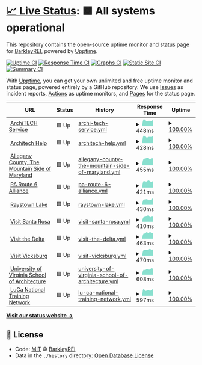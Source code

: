 # [📈 Live Status](https://status.architech.network): <!--live status--> **🟩 All systems operational**

This repository contains the open-source uptime monitor and status page for [BarkleyREI](http://www.barkleyrei.com/), powered by [Upptime](https://github.com/upptime/upptime).

[![Uptime CI](https://github.com/koj-co/upptime/workflows/Uptime%20CI/badge.svg)](https://github.com/koj-co/upptime/actions?query=workflow%3A%22Uptime+CI%22)
[![Response Time CI](https://github.com/koj-co/upptime/workflows/Response%20Time%20CI/badge.svg)](https://github.com/koj-co/upptime/actions?query=workflow%3A%22Response+Time+CI%22)
[![Graphs CI](https://github.com/koj-co/upptime/workflows/Graphs%20CI/badge.svg)](https://github.com/koj-co/upptime/actions?query=workflow%3A%22Graphs+CI%22)
[![Static Site CI](https://github.com/koj-co/upptime/workflows/Static%20Site%20CI/badge.svg)](https://github.com/koj-co/upptime/actions?query=workflow%3A%22Static+Site+CI%22)
[![Summary CI](https://github.com/koj-co/upptime/workflows/Summary%20CI/badge.svg)](https://github.com/koj-co/upptime/actions?query=workflow%3A%22Summary+CI%22)

With [Upptime](https://upptime.js.org), you can get your own unlimited and free uptime monitor and status page, powered entirely by a GitHub repository. We use [Issues](https://github.com/BarkleyREI/ArchiTECH-upptime/issues) as incident reports, [Actions](https://github.com/BarkleyREI/ArchiTECH-upptime/actions) as uptime monitors, and [Pages](https://status.architech.network) for the status page.

<!--start: status pages-->
<!-- This summary is generated by Upptime (https://github.com/upptime/upptime) -->
<!-- Do not edit this manually, your changes will be overwritten -->
<!-- prettier-ignore -->
| URL | Status | History | Response Time | Uptime |
| --- | ------ | ------- | ------------- | ------ |
| <img alt="" src="https://favicons.githubusercontent.com/www.builtforyou.com" height="13"> [ArchiTECH Service](https://www.builtforyou.com/ping.html) | 🟩 Up | [archi-tech-service.yml](https://github.com/BarkleyREI/ArchiTECH-upptime/commits/master/history/archi-tech-service.yml) | <details><summary><img alt="Response time graph" src="./graphs/archi-tech-service/response-time-week.png" height="20"> 448ms</summary><br><a href="https://status.architech.network/history/archi-tech-service"><img alt="Response time 410" src="https://img.shields.io/endpoint?url=https%3A%2F%2Fraw.githubusercontent.com%2FBarkleyREI%2FArchiTECH-upptime%2Fmaster%2Fapi%2Farchi-tech-service%2Fresponse-time.json"></a><br><a href="https://status.architech.network/history/archi-tech-service"><img alt="24-hour response time 469" src="https://img.shields.io/endpoint?url=https%3A%2F%2Fraw.githubusercontent.com%2FBarkleyREI%2FArchiTECH-upptime%2Fmaster%2Fapi%2Farchi-tech-service%2Fresponse-time-day.json"></a><br><a href="https://status.architech.network/history/archi-tech-service"><img alt="7-day response time 448" src="https://img.shields.io/endpoint?url=https%3A%2F%2Fraw.githubusercontent.com%2FBarkleyREI%2FArchiTECH-upptime%2Fmaster%2Fapi%2Farchi-tech-service%2Fresponse-time-week.json"></a><br><a href="https://status.architech.network/history/archi-tech-service"><img alt="30-day response time 410" src="https://img.shields.io/endpoint?url=https%3A%2F%2Fraw.githubusercontent.com%2FBarkleyREI%2FArchiTECH-upptime%2Fmaster%2Fapi%2Farchi-tech-service%2Fresponse-time-month.json"></a><br><a href="https://status.architech.network/history/archi-tech-service"><img alt="1-year response time 410" src="https://img.shields.io/endpoint?url=https%3A%2F%2Fraw.githubusercontent.com%2FBarkleyREI%2FArchiTECH-upptime%2Fmaster%2Fapi%2Farchi-tech-service%2Fresponse-time-year.json"></a></details> | <details><summary><a href="https://status.architech.network/history/archi-tech-service">100.00%</a></summary><a href="https://status.architech.network/history/archi-tech-service"><img alt="All-time uptime 100.00%" src="https://img.shields.io/endpoint?url=https%3A%2F%2Fraw.githubusercontent.com%2FBarkleyREI%2FArchiTECH-upptime%2Fmaster%2Fapi%2Farchi-tech-service%2Fuptime.json"></a><br><a href="https://status.architech.network/history/archi-tech-service"><img alt="24-hour uptime 100.00%" src="https://img.shields.io/endpoint?url=https%3A%2F%2Fraw.githubusercontent.com%2FBarkleyREI%2FArchiTECH-upptime%2Fmaster%2Fapi%2Farchi-tech-service%2Fuptime-day.json"></a><br><a href="https://status.architech.network/history/archi-tech-service"><img alt="7-day uptime 100.00%" src="https://img.shields.io/endpoint?url=https%3A%2F%2Fraw.githubusercontent.com%2FBarkleyREI%2FArchiTECH-upptime%2Fmaster%2Fapi%2Farchi-tech-service%2Fuptime-week.json"></a><br><a href="https://status.architech.network/history/archi-tech-service"><img alt="30-day uptime 100.00%" src="https://img.shields.io/endpoint?url=https%3A%2F%2Fraw.githubusercontent.com%2FBarkleyREI%2FArchiTECH-upptime%2Fmaster%2Fapi%2Farchi-tech-service%2Fuptime-month.json"></a><br><a href="https://status.architech.network/history/archi-tech-service"><img alt="1-year uptime 100.00%" src="https://img.shields.io/endpoint?url=https%3A%2F%2Fraw.githubusercontent.com%2FBarkleyREI%2FArchiTECH-upptime%2Fmaster%2Fapi%2Farchi-tech-service%2Fuptime-year.json"></a></details>
| <img alt="" src="https://favicons.githubusercontent.com/www.architech.help" height="13"> [Architech Help](https://www.architech.help/ping.html) | 🟩 Up | [architech-help.yml](https://github.com/BarkleyREI/ArchiTECH-upptime/commits/master/history/architech-help.yml) | <details><summary><img alt="Response time graph" src="./graphs/architech-help/response-time-week.png" height="20"> 428ms</summary><br><a href="https://status.architech.network/history/architech-help"><img alt="Response time 433" src="https://img.shields.io/endpoint?url=https%3A%2F%2Fraw.githubusercontent.com%2FBarkleyREI%2FArchiTECH-upptime%2Fmaster%2Fapi%2Farchitech-help%2Fresponse-time.json"></a><br><a href="https://status.architech.network/history/architech-help"><img alt="24-hour response time 442" src="https://img.shields.io/endpoint?url=https%3A%2F%2Fraw.githubusercontent.com%2FBarkleyREI%2FArchiTECH-upptime%2Fmaster%2Fapi%2Farchitech-help%2Fresponse-time-day.json"></a><br><a href="https://status.architech.network/history/architech-help"><img alt="7-day response time 428" src="https://img.shields.io/endpoint?url=https%3A%2F%2Fraw.githubusercontent.com%2FBarkleyREI%2FArchiTECH-upptime%2Fmaster%2Fapi%2Farchitech-help%2Fresponse-time-week.json"></a><br><a href="https://status.architech.network/history/architech-help"><img alt="30-day response time 433" src="https://img.shields.io/endpoint?url=https%3A%2F%2Fraw.githubusercontent.com%2FBarkleyREI%2FArchiTECH-upptime%2Fmaster%2Fapi%2Farchitech-help%2Fresponse-time-month.json"></a><br><a href="https://status.architech.network/history/architech-help"><img alt="1-year response time 433" src="https://img.shields.io/endpoint?url=https%3A%2F%2Fraw.githubusercontent.com%2FBarkleyREI%2FArchiTECH-upptime%2Fmaster%2Fapi%2Farchitech-help%2Fresponse-time-year.json"></a></details> | <details><summary><a href="https://status.architech.network/history/architech-help">100.00%</a></summary><a href="https://status.architech.network/history/architech-help"><img alt="All-time uptime 100.00%" src="https://img.shields.io/endpoint?url=https%3A%2F%2Fraw.githubusercontent.com%2FBarkleyREI%2FArchiTECH-upptime%2Fmaster%2Fapi%2Farchitech-help%2Fuptime.json"></a><br><a href="https://status.architech.network/history/architech-help"><img alt="24-hour uptime 100.00%" src="https://img.shields.io/endpoint?url=https%3A%2F%2Fraw.githubusercontent.com%2FBarkleyREI%2FArchiTECH-upptime%2Fmaster%2Fapi%2Farchitech-help%2Fuptime-day.json"></a><br><a href="https://status.architech.network/history/architech-help"><img alt="7-day uptime 100.00%" src="https://img.shields.io/endpoint?url=https%3A%2F%2Fraw.githubusercontent.com%2FBarkleyREI%2FArchiTECH-upptime%2Fmaster%2Fapi%2Farchitech-help%2Fuptime-week.json"></a><br><a href="https://status.architech.network/history/architech-help"><img alt="30-day uptime 100.00%" src="https://img.shields.io/endpoint?url=https%3A%2F%2Fraw.githubusercontent.com%2FBarkleyREI%2FArchiTECH-upptime%2Fmaster%2Fapi%2Farchitech-help%2Fuptime-month.json"></a><br><a href="https://status.architech.network/history/architech-help"><img alt="1-year uptime 100.00%" src="https://img.shields.io/endpoint?url=https%3A%2F%2Fraw.githubusercontent.com%2FBarkleyREI%2FArchiTECH-upptime%2Fmaster%2Fapi%2Farchitech-help%2Fuptime-year.json"></a></details>
| <img alt="" src="https://favicons.githubusercontent.com/www.mdmountainside.com" height="13"> [Allegany County, The Mountain Side of Maryland](https://www.mdmountainside.com/ping.html) | 🟩 Up | [allegany-county-the-mountain-side-of-maryland.yml](https://github.com/BarkleyREI/ArchiTECH-upptime/commits/master/history/allegany-county-the-mountain-side-of-maryland.yml) | <details><summary><img alt="Response time graph" src="./graphs/allegany-county-the-mountain-side-of-maryland/response-time-week.png" height="20"> 455ms</summary><br><a href="https://status.architech.network/history/allegany-county-the-mountain-side-of-maryland"><img alt="Response time 414" src="https://img.shields.io/endpoint?url=https%3A%2F%2Fraw.githubusercontent.com%2FBarkleyREI%2FArchiTECH-upptime%2Fmaster%2Fapi%2Fallegany-county-the-mountain-side-of-maryland%2Fresponse-time.json"></a><br><a href="https://status.architech.network/history/allegany-county-the-mountain-side-of-maryland"><img alt="24-hour response time 464" src="https://img.shields.io/endpoint?url=https%3A%2F%2Fraw.githubusercontent.com%2FBarkleyREI%2FArchiTECH-upptime%2Fmaster%2Fapi%2Fallegany-county-the-mountain-side-of-maryland%2Fresponse-time-day.json"></a><br><a href="https://status.architech.network/history/allegany-county-the-mountain-side-of-maryland"><img alt="7-day response time 455" src="https://img.shields.io/endpoint?url=https%3A%2F%2Fraw.githubusercontent.com%2FBarkleyREI%2FArchiTECH-upptime%2Fmaster%2Fapi%2Fallegany-county-the-mountain-side-of-maryland%2Fresponse-time-week.json"></a><br><a href="https://status.architech.network/history/allegany-county-the-mountain-side-of-maryland"><img alt="30-day response time 414" src="https://img.shields.io/endpoint?url=https%3A%2F%2Fraw.githubusercontent.com%2FBarkleyREI%2FArchiTECH-upptime%2Fmaster%2Fapi%2Fallegany-county-the-mountain-side-of-maryland%2Fresponse-time-month.json"></a><br><a href="https://status.architech.network/history/allegany-county-the-mountain-side-of-maryland"><img alt="1-year response time 414" src="https://img.shields.io/endpoint?url=https%3A%2F%2Fraw.githubusercontent.com%2FBarkleyREI%2FArchiTECH-upptime%2Fmaster%2Fapi%2Fallegany-county-the-mountain-side-of-maryland%2Fresponse-time-year.json"></a></details> | <details><summary><a href="https://status.architech.network/history/allegany-county-the-mountain-side-of-maryland">100.00%</a></summary><a href="https://status.architech.network/history/allegany-county-the-mountain-side-of-maryland"><img alt="All-time uptime 100.00%" src="https://img.shields.io/endpoint?url=https%3A%2F%2Fraw.githubusercontent.com%2FBarkleyREI%2FArchiTECH-upptime%2Fmaster%2Fapi%2Fallegany-county-the-mountain-side-of-maryland%2Fuptime.json"></a><br><a href="https://status.architech.network/history/allegany-county-the-mountain-side-of-maryland"><img alt="24-hour uptime 100.00%" src="https://img.shields.io/endpoint?url=https%3A%2F%2Fraw.githubusercontent.com%2FBarkleyREI%2FArchiTECH-upptime%2Fmaster%2Fapi%2Fallegany-county-the-mountain-side-of-maryland%2Fuptime-day.json"></a><br><a href="https://status.architech.network/history/allegany-county-the-mountain-side-of-maryland"><img alt="7-day uptime 100.00%" src="https://img.shields.io/endpoint?url=https%3A%2F%2Fraw.githubusercontent.com%2FBarkleyREI%2FArchiTECH-upptime%2Fmaster%2Fapi%2Fallegany-county-the-mountain-side-of-maryland%2Fuptime-week.json"></a><br><a href="https://status.architech.network/history/allegany-county-the-mountain-side-of-maryland"><img alt="30-day uptime 100.00%" src="https://img.shields.io/endpoint?url=https%3A%2F%2Fraw.githubusercontent.com%2FBarkleyREI%2FArchiTECH-upptime%2Fmaster%2Fapi%2Fallegany-county-the-mountain-side-of-maryland%2Fuptime-month.json"></a><br><a href="https://status.architech.network/history/allegany-county-the-mountain-side-of-maryland"><img alt="1-year uptime 100.00%" src="https://img.shields.io/endpoint?url=https%3A%2F%2Fraw.githubusercontent.com%2FBarkleyREI%2FArchiTECH-upptime%2Fmaster%2Fapi%2Fallegany-county-the-mountain-side-of-maryland%2Fuptime-year.json"></a></details>
| <img alt="" src="https://favicons.githubusercontent.com/www.paroute6.com" height="13"> [PA Route 6 Alliance](https://www.paroute6.com/ping.html) | 🟩 Up | [pa-route-6-alliance.yml](https://github.com/BarkleyREI/ArchiTECH-upptime/commits/master/history/pa-route-6-alliance.yml) | <details><summary><img alt="Response time graph" src="./graphs/pa-route-6-alliance/response-time-week.png" height="20"> 421ms</summary><br><a href="https://status.architech.network/history/pa-route-6-alliance"><img alt="Response time 388" src="https://img.shields.io/endpoint?url=https%3A%2F%2Fraw.githubusercontent.com%2FBarkleyREI%2FArchiTECH-upptime%2Fmaster%2Fapi%2Fpa-route-6-alliance%2Fresponse-time.json"></a><br><a href="https://status.architech.network/history/pa-route-6-alliance"><img alt="24-hour response time 429" src="https://img.shields.io/endpoint?url=https%3A%2F%2Fraw.githubusercontent.com%2FBarkleyREI%2FArchiTECH-upptime%2Fmaster%2Fapi%2Fpa-route-6-alliance%2Fresponse-time-day.json"></a><br><a href="https://status.architech.network/history/pa-route-6-alliance"><img alt="7-day response time 421" src="https://img.shields.io/endpoint?url=https%3A%2F%2Fraw.githubusercontent.com%2FBarkleyREI%2FArchiTECH-upptime%2Fmaster%2Fapi%2Fpa-route-6-alliance%2Fresponse-time-week.json"></a><br><a href="https://status.architech.network/history/pa-route-6-alliance"><img alt="30-day response time 388" src="https://img.shields.io/endpoint?url=https%3A%2F%2Fraw.githubusercontent.com%2FBarkleyREI%2FArchiTECH-upptime%2Fmaster%2Fapi%2Fpa-route-6-alliance%2Fresponse-time-month.json"></a><br><a href="https://status.architech.network/history/pa-route-6-alliance"><img alt="1-year response time 388" src="https://img.shields.io/endpoint?url=https%3A%2F%2Fraw.githubusercontent.com%2FBarkleyREI%2FArchiTECH-upptime%2Fmaster%2Fapi%2Fpa-route-6-alliance%2Fresponse-time-year.json"></a></details> | <details><summary><a href="https://status.architech.network/history/pa-route-6-alliance">100.00%</a></summary><a href="https://status.architech.network/history/pa-route-6-alliance"><img alt="All-time uptime 100.00%" src="https://img.shields.io/endpoint?url=https%3A%2F%2Fraw.githubusercontent.com%2FBarkleyREI%2FArchiTECH-upptime%2Fmaster%2Fapi%2Fpa-route-6-alliance%2Fuptime.json"></a><br><a href="https://status.architech.network/history/pa-route-6-alliance"><img alt="24-hour uptime 100.00%" src="https://img.shields.io/endpoint?url=https%3A%2F%2Fraw.githubusercontent.com%2FBarkleyREI%2FArchiTECH-upptime%2Fmaster%2Fapi%2Fpa-route-6-alliance%2Fuptime-day.json"></a><br><a href="https://status.architech.network/history/pa-route-6-alliance"><img alt="7-day uptime 100.00%" src="https://img.shields.io/endpoint?url=https%3A%2F%2Fraw.githubusercontent.com%2FBarkleyREI%2FArchiTECH-upptime%2Fmaster%2Fapi%2Fpa-route-6-alliance%2Fuptime-week.json"></a><br><a href="https://status.architech.network/history/pa-route-6-alliance"><img alt="30-day uptime 100.00%" src="https://img.shields.io/endpoint?url=https%3A%2F%2Fraw.githubusercontent.com%2FBarkleyREI%2FArchiTECH-upptime%2Fmaster%2Fapi%2Fpa-route-6-alliance%2Fuptime-month.json"></a><br><a href="https://status.architech.network/history/pa-route-6-alliance"><img alt="1-year uptime 100.00%" src="https://img.shields.io/endpoint?url=https%3A%2F%2Fraw.githubusercontent.com%2FBarkleyREI%2FArchiTECH-upptime%2Fmaster%2Fapi%2Fpa-route-6-alliance%2Fuptime-year.json"></a></details>
| <img alt="" src="https://favicons.githubusercontent.com/www.raystown.org" height="13"> [Raystown Lake](https://www.raystown.org/ping.html) | 🟩 Up | [raystown-lake.yml](https://github.com/BarkleyREI/ArchiTECH-upptime/commits/master/history/raystown-lake.yml) | <details><summary><img alt="Response time graph" src="./graphs/raystown-lake/response-time-week.png" height="20"> 430ms</summary><br><a href="https://status.architech.network/history/raystown-lake"><img alt="Response time 398" src="https://img.shields.io/endpoint?url=https%3A%2F%2Fraw.githubusercontent.com%2FBarkleyREI%2FArchiTECH-upptime%2Fmaster%2Fapi%2Fraystown-lake%2Fresponse-time.json"></a><br><a href="https://status.architech.network/history/raystown-lake"><img alt="24-hour response time 416" src="https://img.shields.io/endpoint?url=https%3A%2F%2Fraw.githubusercontent.com%2FBarkleyREI%2FArchiTECH-upptime%2Fmaster%2Fapi%2Fraystown-lake%2Fresponse-time-day.json"></a><br><a href="https://status.architech.network/history/raystown-lake"><img alt="7-day response time 430" src="https://img.shields.io/endpoint?url=https%3A%2F%2Fraw.githubusercontent.com%2FBarkleyREI%2FArchiTECH-upptime%2Fmaster%2Fapi%2Fraystown-lake%2Fresponse-time-week.json"></a><br><a href="https://status.architech.network/history/raystown-lake"><img alt="30-day response time 398" src="https://img.shields.io/endpoint?url=https%3A%2F%2Fraw.githubusercontent.com%2FBarkleyREI%2FArchiTECH-upptime%2Fmaster%2Fapi%2Fraystown-lake%2Fresponse-time-month.json"></a><br><a href="https://status.architech.network/history/raystown-lake"><img alt="1-year response time 398" src="https://img.shields.io/endpoint?url=https%3A%2F%2Fraw.githubusercontent.com%2FBarkleyREI%2FArchiTECH-upptime%2Fmaster%2Fapi%2Fraystown-lake%2Fresponse-time-year.json"></a></details> | <details><summary><a href="https://status.architech.network/history/raystown-lake">100.00%</a></summary><a href="https://status.architech.network/history/raystown-lake"><img alt="All-time uptime 100.00%" src="https://img.shields.io/endpoint?url=https%3A%2F%2Fraw.githubusercontent.com%2FBarkleyREI%2FArchiTECH-upptime%2Fmaster%2Fapi%2Fraystown-lake%2Fuptime.json"></a><br><a href="https://status.architech.network/history/raystown-lake"><img alt="24-hour uptime 100.00%" src="https://img.shields.io/endpoint?url=https%3A%2F%2Fraw.githubusercontent.com%2FBarkleyREI%2FArchiTECH-upptime%2Fmaster%2Fapi%2Fraystown-lake%2Fuptime-day.json"></a><br><a href="https://status.architech.network/history/raystown-lake"><img alt="7-day uptime 100.00%" src="https://img.shields.io/endpoint?url=https%3A%2F%2Fraw.githubusercontent.com%2FBarkleyREI%2FArchiTECH-upptime%2Fmaster%2Fapi%2Fraystown-lake%2Fuptime-week.json"></a><br><a href="https://status.architech.network/history/raystown-lake"><img alt="30-day uptime 100.00%" src="https://img.shields.io/endpoint?url=https%3A%2F%2Fraw.githubusercontent.com%2FBarkleyREI%2FArchiTECH-upptime%2Fmaster%2Fapi%2Fraystown-lake%2Fuptime-month.json"></a><br><a href="https://status.architech.network/history/raystown-lake"><img alt="1-year uptime 100.00%" src="https://img.shields.io/endpoint?url=https%3A%2F%2Fraw.githubusercontent.com%2FBarkleyREI%2FArchiTECH-upptime%2Fmaster%2Fapi%2Fraystown-lake%2Fuptime-year.json"></a></details>
| <img alt="" src="https://favicons.githubusercontent.com/www.visitsantarosa.com" height="13"> [Visit Santa Rosa](https://www.visitsantarosa.com/ping.html) | 🟩 Up | [visit-santa-rosa.yml](https://github.com/BarkleyREI/ArchiTECH-upptime/commits/master/history/visit-santa-rosa.yml) | <details><summary><img alt="Response time graph" src="./graphs/visit-santa-rosa/response-time-week.png" height="20"> 410ms</summary><br><a href="https://status.architech.network/history/visit-santa-rosa"><img alt="Response time 387" src="https://img.shields.io/endpoint?url=https%3A%2F%2Fraw.githubusercontent.com%2FBarkleyREI%2FArchiTECH-upptime%2Fmaster%2Fapi%2Fvisit-santa-rosa%2Fresponse-time.json"></a><br><a href="https://status.architech.network/history/visit-santa-rosa"><img alt="24-hour response time 374" src="https://img.shields.io/endpoint?url=https%3A%2F%2Fraw.githubusercontent.com%2FBarkleyREI%2FArchiTECH-upptime%2Fmaster%2Fapi%2Fvisit-santa-rosa%2Fresponse-time-day.json"></a><br><a href="https://status.architech.network/history/visit-santa-rosa"><img alt="7-day response time 410" src="https://img.shields.io/endpoint?url=https%3A%2F%2Fraw.githubusercontent.com%2FBarkleyREI%2FArchiTECH-upptime%2Fmaster%2Fapi%2Fvisit-santa-rosa%2Fresponse-time-week.json"></a><br><a href="https://status.architech.network/history/visit-santa-rosa"><img alt="30-day response time 387" src="https://img.shields.io/endpoint?url=https%3A%2F%2Fraw.githubusercontent.com%2FBarkleyREI%2FArchiTECH-upptime%2Fmaster%2Fapi%2Fvisit-santa-rosa%2Fresponse-time-month.json"></a><br><a href="https://status.architech.network/history/visit-santa-rosa"><img alt="1-year response time 387" src="https://img.shields.io/endpoint?url=https%3A%2F%2Fraw.githubusercontent.com%2FBarkleyREI%2FArchiTECH-upptime%2Fmaster%2Fapi%2Fvisit-santa-rosa%2Fresponse-time-year.json"></a></details> | <details><summary><a href="https://status.architech.network/history/visit-santa-rosa">100.00%</a></summary><a href="https://status.architech.network/history/visit-santa-rosa"><img alt="All-time uptime 100.00%" src="https://img.shields.io/endpoint?url=https%3A%2F%2Fraw.githubusercontent.com%2FBarkleyREI%2FArchiTECH-upptime%2Fmaster%2Fapi%2Fvisit-santa-rosa%2Fuptime.json"></a><br><a href="https://status.architech.network/history/visit-santa-rosa"><img alt="24-hour uptime 100.00%" src="https://img.shields.io/endpoint?url=https%3A%2F%2Fraw.githubusercontent.com%2FBarkleyREI%2FArchiTECH-upptime%2Fmaster%2Fapi%2Fvisit-santa-rosa%2Fuptime-day.json"></a><br><a href="https://status.architech.network/history/visit-santa-rosa"><img alt="7-day uptime 100.00%" src="https://img.shields.io/endpoint?url=https%3A%2F%2Fraw.githubusercontent.com%2FBarkleyREI%2FArchiTECH-upptime%2Fmaster%2Fapi%2Fvisit-santa-rosa%2Fuptime-week.json"></a><br><a href="https://status.architech.network/history/visit-santa-rosa"><img alt="30-day uptime 100.00%" src="https://img.shields.io/endpoint?url=https%3A%2F%2Fraw.githubusercontent.com%2FBarkleyREI%2FArchiTECH-upptime%2Fmaster%2Fapi%2Fvisit-santa-rosa%2Fuptime-month.json"></a><br><a href="https://status.architech.network/history/visit-santa-rosa"><img alt="1-year uptime 100.00%" src="https://img.shields.io/endpoint?url=https%3A%2F%2Fraw.githubusercontent.com%2FBarkleyREI%2FArchiTECH-upptime%2Fmaster%2Fapi%2Fvisit-santa-rosa%2Fuptime-year.json"></a></details>
| <img alt="" src="https://favicons.githubusercontent.com/www.visitthedelta.com" height="13"> [Visit the Delta](https://www.visitthedelta.com/ping.html) | 🟩 Up | [visit-the-delta.yml](https://github.com/BarkleyREI/ArchiTECH-upptime/commits/master/history/visit-the-delta.yml) | <details><summary><img alt="Response time graph" src="./graphs/visit-the-delta/response-time-week.png" height="20"> 463ms</summary><br><a href="https://status.architech.network/history/visit-the-delta"><img alt="Response time 420" src="https://img.shields.io/endpoint?url=https%3A%2F%2Fraw.githubusercontent.com%2FBarkleyREI%2FArchiTECH-upptime%2Fmaster%2Fapi%2Fvisit-the-delta%2Fresponse-time.json"></a><br><a href="https://status.architech.network/history/visit-the-delta"><img alt="24-hour response time 454" src="https://img.shields.io/endpoint?url=https%3A%2F%2Fraw.githubusercontent.com%2FBarkleyREI%2FArchiTECH-upptime%2Fmaster%2Fapi%2Fvisit-the-delta%2Fresponse-time-day.json"></a><br><a href="https://status.architech.network/history/visit-the-delta"><img alt="7-day response time 463" src="https://img.shields.io/endpoint?url=https%3A%2F%2Fraw.githubusercontent.com%2FBarkleyREI%2FArchiTECH-upptime%2Fmaster%2Fapi%2Fvisit-the-delta%2Fresponse-time-week.json"></a><br><a href="https://status.architech.network/history/visit-the-delta"><img alt="30-day response time 420" src="https://img.shields.io/endpoint?url=https%3A%2F%2Fraw.githubusercontent.com%2FBarkleyREI%2FArchiTECH-upptime%2Fmaster%2Fapi%2Fvisit-the-delta%2Fresponse-time-month.json"></a><br><a href="https://status.architech.network/history/visit-the-delta"><img alt="1-year response time 420" src="https://img.shields.io/endpoint?url=https%3A%2F%2Fraw.githubusercontent.com%2FBarkleyREI%2FArchiTECH-upptime%2Fmaster%2Fapi%2Fvisit-the-delta%2Fresponse-time-year.json"></a></details> | <details><summary><a href="https://status.architech.network/history/visit-the-delta">100.00%</a></summary><a href="https://status.architech.network/history/visit-the-delta"><img alt="All-time uptime 100.00%" src="https://img.shields.io/endpoint?url=https%3A%2F%2Fraw.githubusercontent.com%2FBarkleyREI%2FArchiTECH-upptime%2Fmaster%2Fapi%2Fvisit-the-delta%2Fuptime.json"></a><br><a href="https://status.architech.network/history/visit-the-delta"><img alt="24-hour uptime 100.00%" src="https://img.shields.io/endpoint?url=https%3A%2F%2Fraw.githubusercontent.com%2FBarkleyREI%2FArchiTECH-upptime%2Fmaster%2Fapi%2Fvisit-the-delta%2Fuptime-day.json"></a><br><a href="https://status.architech.network/history/visit-the-delta"><img alt="7-day uptime 100.00%" src="https://img.shields.io/endpoint?url=https%3A%2F%2Fraw.githubusercontent.com%2FBarkleyREI%2FArchiTECH-upptime%2Fmaster%2Fapi%2Fvisit-the-delta%2Fuptime-week.json"></a><br><a href="https://status.architech.network/history/visit-the-delta"><img alt="30-day uptime 100.00%" src="https://img.shields.io/endpoint?url=https%3A%2F%2Fraw.githubusercontent.com%2FBarkleyREI%2FArchiTECH-upptime%2Fmaster%2Fapi%2Fvisit-the-delta%2Fuptime-month.json"></a><br><a href="https://status.architech.network/history/visit-the-delta"><img alt="1-year uptime 100.00%" src="https://img.shields.io/endpoint?url=https%3A%2F%2Fraw.githubusercontent.com%2FBarkleyREI%2FArchiTECH-upptime%2Fmaster%2Fapi%2Fvisit-the-delta%2Fuptime-year.json"></a></details>
| <img alt="" src="https://favicons.githubusercontent.com/www.visitvicksburg.com" height="13"> [Visit Vicksburg](https://www.visitvicksburg.com/ping.html) | 🟩 Up | [visit-vicksburg.yml](https://github.com/BarkleyREI/ArchiTECH-upptime/commits/master/history/visit-vicksburg.yml) | <details><summary><img alt="Response time graph" src="./graphs/visit-vicksburg/response-time-week.png" height="20"> 470ms</summary><br><a href="https://status.architech.network/history/visit-vicksburg"><img alt="Response time 412" src="https://img.shields.io/endpoint?url=https%3A%2F%2Fraw.githubusercontent.com%2FBarkleyREI%2FArchiTECH-upptime%2Fmaster%2Fapi%2Fvisit-vicksburg%2Fresponse-time.json"></a><br><a href="https://status.architech.network/history/visit-vicksburg"><img alt="24-hour response time 423" src="https://img.shields.io/endpoint?url=https%3A%2F%2Fraw.githubusercontent.com%2FBarkleyREI%2FArchiTECH-upptime%2Fmaster%2Fapi%2Fvisit-vicksburg%2Fresponse-time-day.json"></a><br><a href="https://status.architech.network/history/visit-vicksburg"><img alt="7-day response time 470" src="https://img.shields.io/endpoint?url=https%3A%2F%2Fraw.githubusercontent.com%2FBarkleyREI%2FArchiTECH-upptime%2Fmaster%2Fapi%2Fvisit-vicksburg%2Fresponse-time-week.json"></a><br><a href="https://status.architech.network/history/visit-vicksburg"><img alt="30-day response time 412" src="https://img.shields.io/endpoint?url=https%3A%2F%2Fraw.githubusercontent.com%2FBarkleyREI%2FArchiTECH-upptime%2Fmaster%2Fapi%2Fvisit-vicksburg%2Fresponse-time-month.json"></a><br><a href="https://status.architech.network/history/visit-vicksburg"><img alt="1-year response time 412" src="https://img.shields.io/endpoint?url=https%3A%2F%2Fraw.githubusercontent.com%2FBarkleyREI%2FArchiTECH-upptime%2Fmaster%2Fapi%2Fvisit-vicksburg%2Fresponse-time-year.json"></a></details> | <details><summary><a href="https://status.architech.network/history/visit-vicksburg">100.00%</a></summary><a href="https://status.architech.network/history/visit-vicksburg"><img alt="All-time uptime 100.00%" src="https://img.shields.io/endpoint?url=https%3A%2F%2Fraw.githubusercontent.com%2FBarkleyREI%2FArchiTECH-upptime%2Fmaster%2Fapi%2Fvisit-vicksburg%2Fuptime.json"></a><br><a href="https://status.architech.network/history/visit-vicksburg"><img alt="24-hour uptime 100.00%" src="https://img.shields.io/endpoint?url=https%3A%2F%2Fraw.githubusercontent.com%2FBarkleyREI%2FArchiTECH-upptime%2Fmaster%2Fapi%2Fvisit-vicksburg%2Fuptime-day.json"></a><br><a href="https://status.architech.network/history/visit-vicksburg"><img alt="7-day uptime 100.00%" src="https://img.shields.io/endpoint?url=https%3A%2F%2Fraw.githubusercontent.com%2FBarkleyREI%2FArchiTECH-upptime%2Fmaster%2Fapi%2Fvisit-vicksburg%2Fuptime-week.json"></a><br><a href="https://status.architech.network/history/visit-vicksburg"><img alt="30-day uptime 100.00%" src="https://img.shields.io/endpoint?url=https%3A%2F%2Fraw.githubusercontent.com%2FBarkleyREI%2FArchiTECH-upptime%2Fmaster%2Fapi%2Fvisit-vicksburg%2Fuptime-month.json"></a><br><a href="https://status.architech.network/history/visit-vicksburg"><img alt="1-year uptime 100.00%" src="https://img.shields.io/endpoint?url=https%3A%2F%2Fraw.githubusercontent.com%2FBarkleyREI%2FArchiTECH-upptime%2Fmaster%2Fapi%2Fvisit-vicksburg%2Fuptime-year.json"></a></details>
| <img alt="" src="https://favicons.githubusercontent.com/www.arch.virginia.edu" height="13"> [University of Virginia School of Architecture](https://www.arch.virginia.edu/ping.html) | 🟩 Up | [university-of-virginia-school-of-architecture.yml](https://github.com/BarkleyREI/ArchiTECH-upptime/commits/master/history/university-of-virginia-school-of-architecture.yml) | <details><summary><img alt="Response time graph" src="./graphs/university-of-virginia-school-of-architecture/response-time-week.png" height="20"> 608ms</summary><br><a href="https://status.architech.network/history/university-of-virginia-school-of-architecture"><img alt="Response time 566" src="https://img.shields.io/endpoint?url=https%3A%2F%2Fraw.githubusercontent.com%2FBarkleyREI%2FArchiTECH-upptime%2Fmaster%2Fapi%2Funiversity-of-virginia-school-of-architecture%2Fresponse-time.json"></a><br><a href="https://status.architech.network/history/university-of-virginia-school-of-architecture"><img alt="24-hour response time 774" src="https://img.shields.io/endpoint?url=https%3A%2F%2Fraw.githubusercontent.com%2FBarkleyREI%2FArchiTECH-upptime%2Fmaster%2Fapi%2Funiversity-of-virginia-school-of-architecture%2Fresponse-time-day.json"></a><br><a href="https://status.architech.network/history/university-of-virginia-school-of-architecture"><img alt="7-day response time 608" src="https://img.shields.io/endpoint?url=https%3A%2F%2Fraw.githubusercontent.com%2FBarkleyREI%2FArchiTECH-upptime%2Fmaster%2Fapi%2Funiversity-of-virginia-school-of-architecture%2Fresponse-time-week.json"></a><br><a href="https://status.architech.network/history/university-of-virginia-school-of-architecture"><img alt="30-day response time 566" src="https://img.shields.io/endpoint?url=https%3A%2F%2Fraw.githubusercontent.com%2FBarkleyREI%2FArchiTECH-upptime%2Fmaster%2Fapi%2Funiversity-of-virginia-school-of-architecture%2Fresponse-time-month.json"></a><br><a href="https://status.architech.network/history/university-of-virginia-school-of-architecture"><img alt="1-year response time 566" src="https://img.shields.io/endpoint?url=https%3A%2F%2Fraw.githubusercontent.com%2FBarkleyREI%2FArchiTECH-upptime%2Fmaster%2Fapi%2Funiversity-of-virginia-school-of-architecture%2Fresponse-time-year.json"></a></details> | <details><summary><a href="https://status.architech.network/history/university-of-virginia-school-of-architecture">100.00%</a></summary><a href="https://status.architech.network/history/university-of-virginia-school-of-architecture"><img alt="All-time uptime 100.00%" src="https://img.shields.io/endpoint?url=https%3A%2F%2Fraw.githubusercontent.com%2FBarkleyREI%2FArchiTECH-upptime%2Fmaster%2Fapi%2Funiversity-of-virginia-school-of-architecture%2Fuptime.json"></a><br><a href="https://status.architech.network/history/university-of-virginia-school-of-architecture"><img alt="24-hour uptime 100.00%" src="https://img.shields.io/endpoint?url=https%3A%2F%2Fraw.githubusercontent.com%2FBarkleyREI%2FArchiTECH-upptime%2Fmaster%2Fapi%2Funiversity-of-virginia-school-of-architecture%2Fuptime-day.json"></a><br><a href="https://status.architech.network/history/university-of-virginia-school-of-architecture"><img alt="7-day uptime 100.00%" src="https://img.shields.io/endpoint?url=https%3A%2F%2Fraw.githubusercontent.com%2FBarkleyREI%2FArchiTECH-upptime%2Fmaster%2Fapi%2Funiversity-of-virginia-school-of-architecture%2Fuptime-week.json"></a><br><a href="https://status.architech.network/history/university-of-virginia-school-of-architecture"><img alt="30-day uptime 100.00%" src="https://img.shields.io/endpoint?url=https%3A%2F%2Fraw.githubusercontent.com%2FBarkleyREI%2FArchiTECH-upptime%2Fmaster%2Fapi%2Funiversity-of-virginia-school-of-architecture%2Fuptime-month.json"></a><br><a href="https://status.architech.network/history/university-of-virginia-school-of-architecture"><img alt="1-year uptime 100.00%" src="https://img.shields.io/endpoint?url=https%3A%2F%2Fraw.githubusercontent.com%2FBarkleyREI%2FArchiTECH-upptime%2Fmaster%2Fapi%2Funiversity-of-virginia-school-of-architecture%2Fuptime-year.json"></a></details>
| <img alt="" src="https://favicons.githubusercontent.com/www.lucatraining.org" height="13"> [LuCa National Training Network](https://www.lucatraining.org/ping.html) | 🟩 Up | [lu-ca-national-training-network.yml](https://github.com/BarkleyREI/ArchiTECH-upptime/commits/master/history/lu-ca-national-training-network.yml) | <details><summary><img alt="Response time graph" src="./graphs/lu-ca-national-training-network/response-time-week.png" height="20"> 597ms</summary><br><a href="https://status.architech.network/history/lu-ca-national-training-network"><img alt="Response time 619" src="https://img.shields.io/endpoint?url=https%3A%2F%2Fraw.githubusercontent.com%2FBarkleyREI%2FArchiTECH-upptime%2Fmaster%2Fapi%2Flu-ca-national-training-network%2Fresponse-time.json"></a><br><a href="https://status.architech.network/history/lu-ca-national-training-network"><img alt="24-hour response time 618" src="https://img.shields.io/endpoint?url=https%3A%2F%2Fraw.githubusercontent.com%2FBarkleyREI%2FArchiTECH-upptime%2Fmaster%2Fapi%2Flu-ca-national-training-network%2Fresponse-time-day.json"></a><br><a href="https://status.architech.network/history/lu-ca-national-training-network"><img alt="7-day response time 597" src="https://img.shields.io/endpoint?url=https%3A%2F%2Fraw.githubusercontent.com%2FBarkleyREI%2FArchiTECH-upptime%2Fmaster%2Fapi%2Flu-ca-national-training-network%2Fresponse-time-week.json"></a><br><a href="https://status.architech.network/history/lu-ca-national-training-network"><img alt="30-day response time 619" src="https://img.shields.io/endpoint?url=https%3A%2F%2Fraw.githubusercontent.com%2FBarkleyREI%2FArchiTECH-upptime%2Fmaster%2Fapi%2Flu-ca-national-training-network%2Fresponse-time-month.json"></a><br><a href="https://status.architech.network/history/lu-ca-national-training-network"><img alt="1-year response time 619" src="https://img.shields.io/endpoint?url=https%3A%2F%2Fraw.githubusercontent.com%2FBarkleyREI%2FArchiTECH-upptime%2Fmaster%2Fapi%2Flu-ca-national-training-network%2Fresponse-time-year.json"></a></details> | <details><summary><a href="https://status.architech.network/history/lu-ca-national-training-network">100.00%</a></summary><a href="https://status.architech.network/history/lu-ca-national-training-network"><img alt="All-time uptime 100.00%" src="https://img.shields.io/endpoint?url=https%3A%2F%2Fraw.githubusercontent.com%2FBarkleyREI%2FArchiTECH-upptime%2Fmaster%2Fapi%2Flu-ca-national-training-network%2Fuptime.json"></a><br><a href="https://status.architech.network/history/lu-ca-national-training-network"><img alt="24-hour uptime 100.00%" src="https://img.shields.io/endpoint?url=https%3A%2F%2Fraw.githubusercontent.com%2FBarkleyREI%2FArchiTECH-upptime%2Fmaster%2Fapi%2Flu-ca-national-training-network%2Fuptime-day.json"></a><br><a href="https://status.architech.network/history/lu-ca-national-training-network"><img alt="7-day uptime 100.00%" src="https://img.shields.io/endpoint?url=https%3A%2F%2Fraw.githubusercontent.com%2FBarkleyREI%2FArchiTECH-upptime%2Fmaster%2Fapi%2Flu-ca-national-training-network%2Fuptime-week.json"></a><br><a href="https://status.architech.network/history/lu-ca-national-training-network"><img alt="30-day uptime 100.00%" src="https://img.shields.io/endpoint?url=https%3A%2F%2Fraw.githubusercontent.com%2FBarkleyREI%2FArchiTECH-upptime%2Fmaster%2Fapi%2Flu-ca-national-training-network%2Fuptime-month.json"></a><br><a href="https://status.architech.network/history/lu-ca-national-training-network"><img alt="1-year uptime 100.00%" src="https://img.shields.io/endpoint?url=https%3A%2F%2Fraw.githubusercontent.com%2FBarkleyREI%2FArchiTECH-upptime%2Fmaster%2Fapi%2Flu-ca-national-training-network%2Fuptime-year.json"></a></details>

<!--end: status pages-->

[**Visit our status website →**](https://status.architech.network)

## 📄 License

- Code: [MIT](./LICENSE) © [BarkleyREI](http://www.barkleyrei.com/)
- Data in the `./history` directory: [Open Database License](https://opendatacommons.org/licenses/odbl/1-0/)
